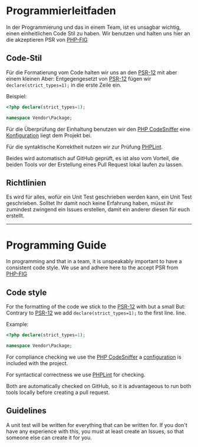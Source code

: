 # Programmierleitfaden

In der Programmierung und das in einem Team, ist es unsagbar wichtig, einen einheitlichen Code Stil zu haben.
Wir benutzen und halten uns hier an die akzeptieren PSR von [PHP-FIG](https://www.php-fig.org/)

## Code-Stil

Für die Formatierung vom Code halten wir uns an den [PSR-12](https://www.php-fig.org/psr/psr-12/) mit aber einem kleinen
Aber: Entgegengesetzt von [PSR-12](https://github.com/php-fig/fig-standards/blob/master/accepted/PSR-12-extended-coding-style-guide.md) fügen wir `declare(strict_types=1);` in die erste
Zeile ein.

Beispiel:
```php
<?php declare(strict_types=1);

namespace Vendor\Package;
```
Für die Überprüfung der Einhaltung benutzen wir den [PHP CodeSniffer](https://github.com/squizlabs/PHP_CodeSniffer) eine
[Konfiguration](./../../phpcs.xml) liegt dem Projekt bei.

Für die syntaktische Korrektheit nutzen wir zur Prüfung [PHPLint](https://github.com/overtrue/phplint).

Beides wird automatisch auf GitHub geprüft, es ist also vom Vorteil, die beiden Tools vor der Erstellung eines Pull Request
lokal laufen zu lassen.

## Richtlinien

Es wird für alles, wofür ein Unit Test geschrieben werden kann, ein Unit Test geschrieben.
Solltet Ihr damit noch keine Erfahrung haben, müsst ihr zumindest zwingend ein Issues erstellen, damit ein anderer diesen
für euch erstellt.

---

# Programming Guide

In programming and that in a team, it is unspeakably important to have a consistent code style.
We use and adhere here to the accept PSR from [PHP-FIG](https://www.php-fig.org/)

## Code style

For the formatting of the code we stick to the [PSR-12](https://www.php-fig.org/psr/psr-12/) with but a small
But: Contrary to [PSR-12](https://www.php-fig.org/psr/psr-12/) we add `declare(strict_types=1);` to the first line.
line.

Example:
```php
<?php declare(strict_types=1);

namespace Vendor\Package;
```
For compliance checking we use the [PHP CodeSniffer](https://github.com/squizlabs/PHP_CodeSniffer) a
[configuration](./../../phpcs.xml) is included with the project.

For syntactical correctness we use [PHPLint](https://github.com/overtrue/phplint) for checking.

Both are automatically checked on GitHub, so it is advantageous to run both tools locally before creating a pull request.

## Guidelines

A unit test will be written for everything that can be written for.
If you don't have any experience with this, you must at least create an Issues, so that someone else can create it for you.
